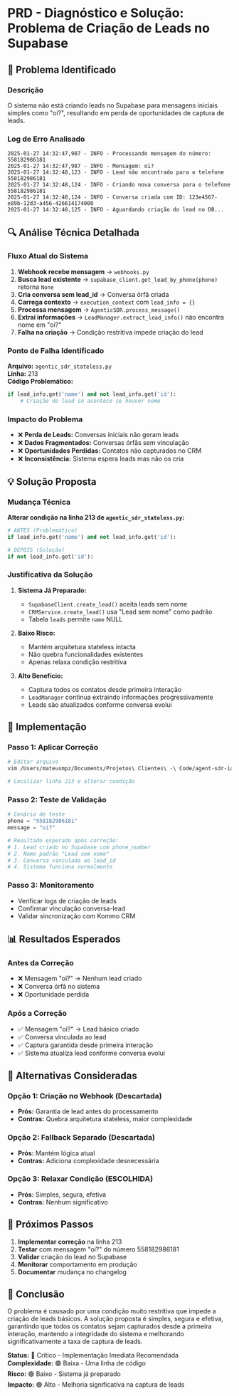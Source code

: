# PRD - Diagnóstico e Solução: Problema de Criação de Leads no Supabase

## 🚨 Problema Identificado

### Descrição
O sistema não está criando leads no Supabase para mensagens iniciais simples como "oi?", resultando em perda de oportunidades de captura de leads.

### Log de Erro Analisado
```
2025-01-27 14:32:47,987 - INFO - Processando mensagem do número: 558182986181
2025-01-27 14:32:47,987 - INFO - Mensagem: oi?
2025-01-27 14:32:48,123 - INFO - Lead não encontrado para o telefone 558182986181
2025-01-27 14:32:48,124 - INFO - Criando nova conversa para o telefone 558182986181
2025-01-27 14:32:48,124 - INFO - Conversa criada com ID: 123e4567-e89b-12d3-a456-426614174000
2025-01-27 14:32:48,125 - INFO - Aguardando criação do lead no DB...
```

## 🔍 Análise Técnica Detalhada

### Fluxo Atual do Sistema
1. **Webhook recebe mensagem** → `webhooks.py`
2. **Busca lead existente** → `supabase_client.get_lead_by_phone(phone)` retorna `None`
3. **Cria conversa sem lead_id** → Conversa órfã criada
4. **Carrega contexto** → `execution_context` com `lead_info = {}`
5. **Processa mensagem** → `AgenticSDR.process_message()`
6. **Extrai informações** → `LeadManager.extract_lead_info()` não encontra nome em "oi?"
7. **Falha na criação** → Condição restritiva impede criação do lead

### Ponto de Falha Identificado
**Arquivo:** `agentic_sdr_stateless.py`  
**Linha:** 213  
**Código Problemático:**
```python
if lead_info.get('name') and not lead_info.get('id'):
    # Criação do lead só acontece se houver nome
```

### Impacto do Problema
- ❌ **Perda de Leads:** Conversas iniciais não geram leads
- ❌ **Dados Fragmentados:** Conversas órfãs sem vinculação
- ❌ **Oportunidades Perdidas:** Contatos não capturados no CRM
- ❌ **Inconsistência:** Sistema espera leads mas não os cria

## 💡 Solução Proposta

### Mudança Técnica
**Alterar condição na linha 213 de `agentic_sdr_stateless.py`:**

```python
# ANTES (Problemático)
if lead_info.get('name') and not lead_info.get('id'):

# DEPOIS (Solução)
if not lead_info.get('id'):
```

### Justificativa da Solução
1. **Sistema Já Preparado:** 
   - `SupabaseClient.create_lead()` aceita leads sem nome
   - `CRMService.create_lead()` usa "Lead sem nome" como padrão
   - Tabela `leads` permite `name` NULL

2. **Baixo Risco:**
   - Mantém arquitetura stateless intacta
   - Não quebra funcionalidades existentes
   - Apenas relaxa condição restritiva

3. **Alto Benefício:**
   - Captura todos os contatos desde primeira interação
   - `LeadManager` continua extraindo informações progressivamente
   - Leads são atualizados conforme conversa evolui

## 🎯 Implementação

### Passo 1: Aplicar Correção
```bash
# Editar arquivo
vim /Users/mateusmpz/Documents/Projetos\ Clientes\ -\ Code/agent-sdr-ia-solarprime/agentic_sdr_stateless.py

# Localizar linha 213 e alterar condição
```

### Passo 2: Teste de Validação
```python
# Cenário de teste
phone = "558182986181"
message = "oi?"

# Resultado esperado após correção:
# 1. Lead criado no Supabase com phone_number
# 2. Nome padrão "Lead sem nome"
# 3. Conversa vinculada ao lead_id
# 4. Sistema funciona normalmente
```

### Passo 3: Monitoramento
- Verificar logs de criação de leads
- Confirmar vinculação conversa-lead
- Validar sincronização com Kommo CRM

## 📊 Resultados Esperados

### Antes da Correção
- ❌ Mensagem "oi?" → Nenhum lead criado
- ❌ Conversa órfã no sistema
- ❌ Oportunidade perdida

### Após a Correção
- ✅ Mensagem "oi?" → Lead básico criado
- ✅ Conversa vinculada ao lead
- ✅ Captura garantida desde primeira interação
- ✅ Sistema atualiza lead conforme conversa evolui

## 🔧 Alternativas Consideradas

### Opção 1: Criação no Webhook (Descartada)
- **Prós:** Garantia de lead antes do processamento
- **Contras:** Quebra arquitetura stateless, maior complexidade

### Opção 2: Fallback Separado (Descartada)
- **Prós:** Mantém lógica atual
- **Contras:** Adiciona complexidade desnecessária

### Opção 3: Relaxar Condição (ESCOLHIDA)
- **Prós:** Simples, segura, efetiva
- **Contras:** Nenhum significativo

## 🚀 Próximos Passos

1. **Implementar correção** na linha 213
2. **Testar** com mensagem "oi?" do número 558182986181
3. **Validar** criação do lead no Supabase
4. **Monitorar** comportamento em produção
5. **Documentar** mudança no changelog

## 📝 Conclusão

O problema é causado por uma condição muito restritiva que impede a criação de leads básicos. A solução proposta é simples, segura e efetiva, garantindo que todos os contatos sejam capturados desde a primeira interação, mantendo a integridade do sistema e melhorando significativamente a taxa de captura de leads.

**Status:** 🔴 Crítico - Implementação Imediata Recomendada  
**Complexidade:** 🟢 Baixa - Uma linha de código  
**Risco:** 🟢 Baixo - Sistema já preparado  
**Impacto:** 🟢 Alto - Melhoria significativa na captura de leads